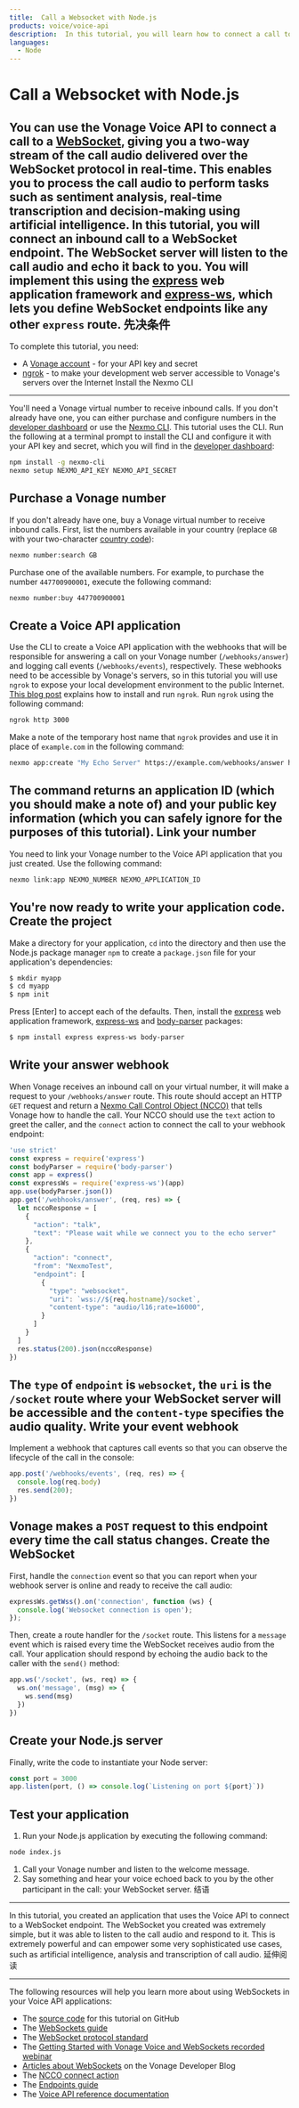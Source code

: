 ```yaml
---
title:  Call a Websocket with Node.js
products: voice/voice-api
description:  In this tutorial, you will learn how to connect a call to a websocket endpoint that echoes the call audio back to the caller.
languages:
  - Node
---
```


Call a Websocket with Node.js
=============================
You can use the Vonage Voice API to connect a call to a [WebSocket](/voice/voice-api/guides/websockets), giving you a two-way stream of the call audio delivered over the WebSocket protocol in real-time. This enables you to process the call audio to perform tasks such as sentiment analysis, real-time transcription and decision-making using artificial intelligence.
In this tutorial, you will connect an inbound call to a WebSocket endpoint. The WebSocket server will listen to the call audio and echo it back to you. You will implement this using the [express](https://expressjs.com) web application framework and [express-ws](https://www.npmjs.com/package/express-ws), which lets you define WebSocket endpoints like any other `express` route.
先决条件
----
To complete this tutorial, you need:
* A [Vonage account](https://dashboard.nexmo.com/sign-up) - for your API key and secret
* [ngrok](https://ngrok.com/) - to make your development web server accessible to Vonage's servers over the Internet
Install the Nexmo CLI
---------------------
You'll need a Vonage virtual number to receive inbound calls. If you don't already have one, you can either purchase and configure numbers in the [developer dashboard](https://dashboard.nexmo.com) or use the [Nexmo CLI](https://github.com/Nexmo/nexmo-cli). This tutorial uses the CLI.
Run the following at a terminal prompt to install the CLI and configure it with your API key and secret, which you will find in the [developer dashboard](https://dashboard.nexmo.com):
```sh
npm install -g nexmo-cli
nexmo setup NEXMO_API_KEY NEXMO_API_SECRET
```
Purchase a Vonage number
------------------------
If you don't already have one, buy a Vonage virtual number to receive inbound calls.
First, list the numbers available in your country (replace `GB` with your two-character [country code](https://www.iban.com/country-codes)):
```sh
nexmo number:search GB
```
Purchase one of the available numbers. For example, to purchase the number `447700900001`, execute the following command:
```sh
nexmo number:buy 447700900001
```
Create a Voice API application
------------------------------
Use the CLI to create a Voice API application with the webhooks that will be responsible for answering a call on your Vonage number (`/webhooks/answer`) and logging call events (`/webhooks/events`), respectively.
These webhooks need to be accessible by Vonage's servers, so in this tutorial you will use `ngrok` to expose your local development environment to the public Internet. [This blog post](https://www.nexmo.com/blog/2017/07/04/local-development-nexmo-ngrok-tunnel-dr/) explains how to install and run `ngrok`.
Run `ngrok` using the following command:
```sh
ngrok http 3000
```
Make a note of the temporary host name that `ngrok` provides and use it in place of `example.com` in the following command:
```sh
nexmo app:create "My Echo Server" https://example.com/webhooks/answer https://example.com/webhooks/events
```
The command returns an application ID (which you should make a note of) and your public key information (which you can safely ignore for the purposes of this tutorial).
Link your number
----------------
You need to link your Vonage number to the Voice API application that you just created. Use the following command:
```sh
nexmo link:app NEXMO_NUMBER NEXMO_APPLICATION_ID
```
You're now ready to write your application code.
Create the project
------------------
Make a directory for your application, `cd` into the directory and then use the Node.js package manager `npm` to create a `package.json` file for your application's dependencies:
```sh
$ mkdir myapp
$ cd myapp
$ npm init
```
Press [Enter] to accept each of the defaults.
Then, install the [express](https://expressjs.com) web application framework, [express-ws](https://www.npmjs.com/package/express-ws) and [body-parser](https://www.npmjs.com/package/body-parser) packages:
```sh
$ npm install express express-ws body-parser
```
Write your answer webhook
-------------------------
When Vonage receives an inbound call on your virtual number, it will make a request to your `/webhooks/answer` route. This route should accept an HTTP `GET` request and return a [Nexmo Call Control Object (NCCO)](/voice/voice-api/ncco-reference) that tells Vonage how to handle the call.
Your NCCO should use the `text` action to greet the caller, and the `connect` action to connect the call to your webhook endpoint:
```javascript
'use strict'
const express = require('express')
const bodyParser = require('body-parser')
const app = express()
const expressWs = require('express-ws')(app)
app.use(bodyParser.json())
app.get('/webhooks/answer', (req, res) => {
  let nccoResponse = [
    {
      "action": "talk",
      "text": "Please wait while we connect you to the echo server"
    },
    {
      "action": "connect",
      "from": "NexmoTest",
      "endpoint": [
        {
          "type": "websocket",
          "uri": `wss://${req.hostname}/socket`,
          "content-type": "audio/l16;rate=16000",
        }
      ]
    }
  ]
  res.status(200).json(nccoResponse)
})
```
The `type` of `endpoint` is `websocket`, the `uri` is the `/socket` route where your WebSocket server will be accessible and the `content-type` specifies the audio quality.
Write your event webhook
------------------------
Implement a webhook that captures call events so that you can observe the lifecycle of the call in the console:
```javascript
app.post('/webhooks/events', (req, res) => {
  console.log(req.body)
  res.send(200);
})
```
Vonage makes a `POST` request to this endpoint every time the call status changes.
Create the WebSocket
--------------------
First, handle the `connection` event so that you can report when your webhook server is online and ready to receive the call audio:
```javascript
expressWs.getWss().on('connection', function (ws) {
  console.log('Websocket connection is open');
});
```
Then, create a route handler for the `/socket` route. This listens for a `message` event which is raised every time the WebSocket receives audio from the call. Your application should respond by echoing the audio back to the caller with the `send()` method:
```javascript
app.ws('/socket', (ws, req) => {
  ws.on('message', (msg) => {
    ws.send(msg)
  })
})
```
Create your Node.js server
--------------------------
Finally, write the code to instantiate your Node server:
```javascript
const port = 3000
app.listen(port, () => console.log(`Listening on port ${port}`))
```
Test your application
---------------------
1. Run your Node.js application by executing the following command:
```sh
node index.js
```
1. Call your Vonage number and listen to the welcome message.
2. Say something and hear your voice echoed back to you by the other participant in the call: your WebSocket server.
结语
---
In this tutorial, you created an application that uses the Voice API to connect to a WebSocket endpoint.
The WebSocket you created was extremely simple, but it was able to listen to the call audio and respond to it. This is extremely powerful and can empower some very sophisticated use cases, such as artificial intelligence, analysis and transcription of call audio.
延伸阅读

---

The following resources will help you learn more about using WebSockets in your Voice API applications:

* The [source code](https://github.com/Nexmo/node-websocket-echo-server) for this tutorial on GitHub
* The [WebSockets guide](/voice/voice-api/guides/websockets)
* The [WebSocket protocol standard](https://tools.ietf.org/html/rfc6455)
* The [Getting Started with Vonage Voice and WebSockets recorded webinar](https://www.nexmo.com/blog/2017/02/15/webinar-getting-started-nexmo-voice-websockets-dr/)
* [Articles about WebSockets](https://www.nexmo.com/?s=websockets) on the Vonage Developer Blog
* The [NCCO connect action](/voice/voice-api/ncco-reference#connect)
* The [Endpoints guide](/voice/voice-api/guides/endpoints)
* The [Voice API reference documentation](/voice/voice-api/api-reference)

